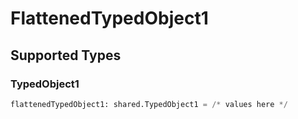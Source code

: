 # FlattenedTypedObject1


## Supported Types

### TypedObject1

```python
flattenedTypedObject1: shared.TypedObject1 = /* values here */
```

